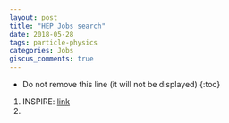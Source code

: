 ```yaml
---
layout: post
title: "HEP Jobs search"
date: 2018-05-28
tags: particle-physics
categories: Jobs
giscus_comments: true
---
```


- Do not remove this line (it will not be displayed)
  {:toc}

1. INSPIRE: [link](https://inspirehep.net/collection/Jobs)
2.
